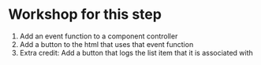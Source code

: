 # Workshop for this step

1. Add an event function to a component controller
2. Add a button to the html that uses that event function
3. Extra credit: Add a button that logs the list item that it is associated with
